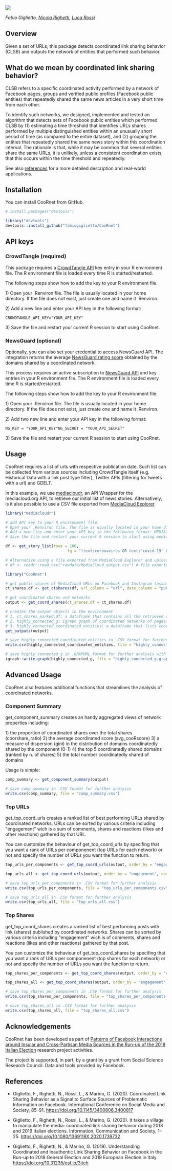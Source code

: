 

![](https://docs.google.com/drawings/d/e/2PACX-1vQ8V_WGl9RZ7rYzWA6sfXhbODgsZv4UwJGgS3sgoE3b_wXLh-3zJYRWtHwLyXveLZkmSW7C1iZAqC6w/pub?w=414&h=113)

*Fabio Giglietto, [Nicola Righetti](https://github.com/nicolarighetti), [Luca Rossi](https://github.com/lrossi79)*

## Overview

Given a set of URLs, this package detects coordinated link sharing behavior (CLSB) and outputs the network of entities that performed such behavior.

## What do we mean by coordinated link sharing behavior?

CLSB refers to a specific coordinated activity performed by a network of Facebook pages, groups and verified public profiles (Facebook public entities) that repeatedly shared the same news articles in a very short time from each other.

To identify such networks, we designed, implemented and tested an algorithm that detects sets of Facebook public entities which performed CLSB by (1) estimating a time threshold that identifies URLs shares performed by multiple distinguished entities within an unusually short period of time (as compared to the entire dataset), and (2) grouping the entities that repeatedly shared the same news story within this coordination interval. The rationale is that, while it may be common that several entities share the same URLs, it is unlikely, unless a consistent coordination exists, that this occurs within the time threshold and repeatedly.

See also <A HREF="#References">references</A> for a more detailed description and real-world applications.

## Installation

You can install CooRnet from GitHub.

``` r
# install.packages("devtools")

library("devtools")
devtools::install_github("fabiogiglietto/CooRnet")
```

## API keys

### **CrowdTangle (required)**

This package requires a <A HREF="https://github.com/CrowdTangle/API">CrowdTangle API</A> key entry in your R environment file. The R environment file is loaded every time R is started/restarted.

The following steps show how to add the key to your R environment file.

1\) Open your .Renviron file. The file is usually located in your home directory. If the file does not exist, just create one and name it .Renviron.

2\) Add a new line and enter your API key in the following format:

`CROWDTANGLE_API_KEY="YOUR_API_KEY"`

3\) Save the file and restart your current R session to start using CooRnet.

### **NewsGuard (optional)**

Optionally, you can also set your credential to access NewsGuard API. The integration returns the average [NewsGuard rating score](https://www.newsguardtech.com/ratings/rating-process-criteria/) obtained by the domains shared by a coordinated network.

This process requires an active subscription to [NewsGuard API](https://www.newsguardtech.com/) and key entries in your R environment file. The R environment file is loaded every time R is started/restarted.

The following steps show how to add the key to your R environment file.

1\) Open your .Renviron file. The file is usually located in your home directory. If the file does not exist, just create one and name it .Renviron.

2\) Add two new line and enter your API key in the following format:

`NG_KEY = "YOUR_API_KEY"NG_SECRET = "YOUR_API_SECRET"`

3\) Save the file and restart your current R session to start using CooRnet.

## Usage

CooRnet requires a list of urls with respective publication date. Such list can be collected from various sources including CrowdTangle itself (e.g. Historical Data with a link post type filter), Twitter APIs (filtering for tweets with a url) and GDELT.

In this example, we use <A HREF="https://github.com/jandix/mediacloudr">mediacloudr</A>, an API Wrapper for the mediacloud.org API, to retrieve our initial list of news stories. Alternatively, is it also possible to use a CSV file exported from <A HREF="https://explorer.mediacloud.org/#/home">MediaCloud Explorer</A>.

``` r
library("mediacloudr")

# add API key to your R environment file.
# Open your .Renviron file. The file is usually located in your home directory. If the file does not exist, just create one and name it .Renviron.
# Add a new line and enter your API key in the following format: MEDIACLOUD_API_KEY=<YOUR_API_KEY>.
# Save the file and restart your current R session to start using mediacloudr.

df <- get_story_list(rows = 100,
                           fq = "(text:coronavirus OR text:'covid-19' OR text:'SARS-CoV-2') AND (tags_id_media:186572515 OR tags_id_media:186572435 OR tags_id_media:186572516 OR tags_id_media:162546808 OR tags_id_media:162546809) AND publish_date:[2020-03-02T00:00:00.000Z TO 2020-04-03T00:00:00.000Z]")

# Alternative using a file exported from MediaCloud Explorer and uploaded into r
# df <- readr::read_csv("rawdata/MediaCloud_output.csv") # file exported from MediaCloud

library("CooRnet")

# get public shares of MediaCloud URLs on Facebook and Instagram (assumes a valid CROWDTANGLE_API_KEY in Env).
ct_shares.df <- get_ctshares(df, url_column = "url", date_column = "publish_date", platforms = "facebook,instagram", sleep_time = 1, nmax = 100, clean_urls = TRUE)

# get coordinated shares and networks
output <- get_coord_shares(ct_shares.df = ct_shares.df)

# creates the output objects in the environment
# 1. ct_shares_marked.df: a dataframe that contains all the retrieved social media shares plus an extra boolean variable (is_coordinated) that identify if the shares was coordinated.
# 2. highly_connected_g: igraph graph of coordinated networks of pages/groups/accounts
# 3. highly_connected_coordinated_entities: a dataframe that lists coordinated entities and corresponding component
get_outputs(output)

# save highly_connected_coordinated_entities in .CSV format for further analysis
write.csv(highly_connected_coordinated_entities, file = "highly_connected_coordinated_entities.csv")

# save highly_connected_g in .GRAPHML format for further analysis with Gephi or similar softwares
igraph::write.graph(highly_connected_g, file = "highly_connected_g.graphml", format = "graphml")
```

## Advanced Usage

CooRnet also features additional functions that streamlines the analysis of coordinated networks.

### Component Summary

get_component_summary creates an handy aggregated views of network properties including:

1\) the proportion of coordinated shares over the total shares (coorshare_ratio) 2) the average coordinated score (avg_cooRscore) 3) a measure of dispersion (gini) in the distribution of domains coordinatedly shared by the component (0-1) 4) the top 5 coordinatedly shared domains (ranked by n. of shares) 5) the total number coordinatedly shared of domains

Usage is simple:

``` r
comp_summary <- get_component_summary(output)

# save comp_summary in .CSV format for further analysis
write.csv(comp_summary, file = "comp_summary.csv")
```

### Top URLs

get_top_coord_urls creates a ranked list of best performing URLs shared by coordinated networks. URLs can be sorted by various criteria including "engagement" wich is a sum of comments, shares and reactions (likes and other reactions) gathered by that URL.

You can customize the behaviour of get_top_coord_urls by specifing that you want a rank of URLs per componenent (top URLs for each network) or not and specify the number of URLs you want the function to return.

``` r
top_urls_per_components <- get_top_coord_urls(output, order_by = "engagement", component = TRUE, top = 10)

top_urls_all <- get_top_coord_urls(output, order_by = "engagement", component = FALSE, top = 10)

# save top_urls_per_components in .CSV format for further analysis
write.csv(top_urls_per_components, file = "top_urls_per_components.csv")

# save top_urls_all in .CSV format for further analysis
write.csv(top_urls_all, file = "top_urls_all.csv")
```

### Top Shares

get_top_coord_shares creates a ranked list of best performing posts with link (shares) published by coordinated networks. Shares can be sorted by various criteria including "engagement" wich is of comments, shares and reactions (likes and other reactions) gathered by that post.

You can customize the behaviour of get_top_coord_shares by specifing that you want a rank of URLs per componenent (top shares for each network) or not and specify the number of URLs you want the function to return.

``` r
top_shares_per_components <- get_top_coord_shares(output, order_by = "engagement", component = TRUE, top = 10)

top_shares_all <- get_top_coord_shares(output, order_by = "engagement", component = FALSE, top = 10)

# save top_shares_per_components in .CSV format for further analysis
write.csv(top_shares_per_components, file = "top_shares_per_components.csv")

# save top_shares_all in .CSV format for further analysis
write.csv(top_shares_all, file = "top_shares_all.csv")
```

## Acknowledgements

CooRnet has been developed as part of [Patterns of Facebook Interactions around Insular and Cross-Partisan Media Sources in the Run-up of the 2018 Italian Election](https://sites.google.com/uniurb.it/mine/home) research project activities.

The project is supported, in part, by a grant by a grant from Social Science Research Council. Data and tools provided by Facebook.

## References

-   Giglietto, F., Righetti, N., Rossi, L., & Marino, G. (2020). Coordinated Link Sharing Behavior as a Signal to Surface Sources of Problematic Information on Facebook. International Conference on Social Media and Society, 85–91. <https://doi.org/10.1145/3400806.3400817>

-   Giglietto, F., Righetti, N., Rossi, L., & Marino, G. (2020). It takes a village to manipulate the media: coordinated link sharing behavior during 2018 and 2019 Italian elections. Information, Communication and Society, 1–25. <https://doi.org/10.1080/1369118X.2020.1739732>

-   Giglietto, F., Righetti, N., & Marino, G. (2019). Understanding Coordinated and Inauthentic Link Sharing Behavior on Facebook in the Run-up to 2018 General Election and 2019 European Election in Italy. <https://doi.org/10.31235/osf.io/3jteh>
